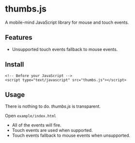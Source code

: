 thumbs.js
=========

A mobile-mind JavaScript library for mouse and touch events.

Features
--------

  - Unsupported touch events fallback to mouse events.

Install
-------

    <!-- Before your JavaScript -->
    <script type="text/javascript" src="thumbs.js"></script>

Usage
-----

There is nothing to do. _thumbs.js_ is transparent.

Open `example/index.html`

  - All of the events will fire.
  - Touch events are used when supported.
  - Touch events fallback to mouse events when unsupported.